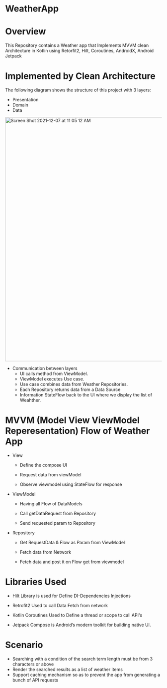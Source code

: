 # WeatherApp
# Overview
This Repository contains a Weather app that Implements MVVM clean Architecture in Kotlin using Retorfit2, Hilt, Coroutines, AndroidX, Android Jetpack
# Implemented by Clean Architecture
The following diagram shows the structure of this project with 3 layers:
- Presentation
- Domain
- Data

<img width="782" alt="Screen Shot 2021-12-07 at 11 05 12 AM" src="https://user-images.githubusercontent.com/5003463/144964438-ba1c235c-3f07-49f1-a41b-63151107c636.png">

- Communication between layers
  - UI calls method from ViewModel.
  - ViewModel executes Use case.
  - Use case combines data from Weather Repositories.
  - Each Repository returns data from a Data Source
  - Information StateFlow back to the UI where we display the list of Weahther.

# MVVM (Model View ViewModel Reperesentation) Flow of Weather App
- View

  - Define the compose UI 
  
  - Request data from viewModel
  
  - Observe viewmodel using StateFlow for response

- ViewModel

  - Having all Flow of DataModels

  - Call getDataRequest from Repository

  - Send requested param to Repository

- Repository

  - Get RequestData & Flow as Param from ViewModel

  - Fetch data from Network

  - Fetch data and post it on Flow get from viewmodel

# Libraries Used
- Hilt Library is used for Define DI-Dependencies Injections

- Retrofit2 Used to call Data Fetch from network

- Kotlin Coroutines Used to Define a thread or scope to call API's

- Jetpack Compose is Android’s modern toolkit for building native UI. 

# Scenario
- Searching with a condition of the search term length must be from 3
characters or above 
- Render the searched results as a list of weather items 
- Support caching mechanism so as to prevent the app from generating a bunch of
API requests
